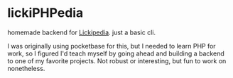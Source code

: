# lickiPHPedia

homemade backend for [Lickipedia](https://github.com/sqrtM/lickipedia-ideo). just a basic cli.

I was originally using pocketbase for this, but I needed to learn PHP for work, so I figured I'd teach myself by going ahead and building a backend to one of my favorite projects. Not robust or interesting, but fun to work on nonetheless.

